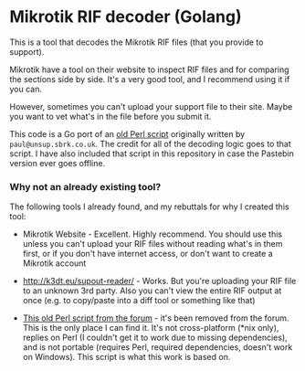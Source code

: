 # Mikrotik RIF decoder (Golang)

This is a tool that decodes the Mikrotik RIF files (that you provide to support).

Mikrotik have a tool on their website to inspect RIF files and for comparing the sections side by side.
It's a very good tool, and I recommend using it if you can.

However, sometimes you can't upload your support file to their site. Maybe you want to vet what's in the
file before you submit it.

This code is a Go port of an [old Perl script](https://pastebin.com/pa30DNfw) originally written by `paul@unsup.sbrk.co.uk`.
The credit for all of the decoding logic goes to that script. I have also included that script in this repository
in case the Pastebin version ever goes offline.

### Why not an already existing tool?

The following tools I already found, and my rebuttals for why I created this tool:

- Mikrotik Website - Excellent. Highly recommend. You should use this unless you can't upload your RIF files
without reading what's in them first, or if you don't have internet access, or don't want to create a Mikrotik
account

- http://k3dt.eu/supout-reader/ - Works. But you're uploading your RIF file to an unknown 3rd party. Also you can't
view the entire RIF output at once (e.g. to copy/paste into a diff tool or something like that)

- [This old Perl script from the forum](https://pastebin.com/pa30DNfw) - it's been removed from the forum. This is the only
place I can find it. It's not cross-platform (*nix only), replies on Perl (I couldn't get it to work due to missing dependencies),
and is not portable (requires Perl, required dependencies, doesn't work on Windows). This script is what this work is based on.
